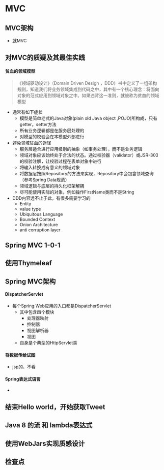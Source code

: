 # MVC

## MVC架构

- 就MVC

## 对MVC的质疑及其最佳实践

#### 贫血的领域模型

> 《领域驱动设计》（Domain Driven Design ，DDD）书中定义了一组架构规则，知道我们将业务领域集成到代码之中，其中有一个核心理念：将面向对象的范式应用到领域对象之中。如果违背这一准则，就被称为贫血的领域模型

- 通常有如下症状
  - 模型是简单老式的Java对象(plain old Java object ,POJO)所构成，只有getter，setter方法
  - 所有业务逻辑都是在服务层处理的
  - 对模型的校验会在本模型外部进行
- 避免领域贫血的途径
  - 服务层适合进行应用级别的抽象（如事务处理），而不是业务逻辑
  - 领域对象应该始终处于合法的状态。通过校验器（validator）或JSR-303的校验注解，让校验过程在表单对象中进行
  - 将输入转换成有意义的领域对象
  - 将数据层按照Repository的方法来实现，Repository中会包含领域查询（参考Spring Data规范）
  - 领域逻辑与底层的持久化框架解耦
  - 尽可能使用实际的对象，例如操作FirstName类而不是String
- DDD内容远不止于此，有很多需要学习的
  - Entity
  - value type
  - Ubiquitous Language
  - Bounded Context
  - Onion Architecture
  - anti corruption layer

## Spring MVC 1-0-1

## 使用Thymeleaf

## Spring MVC架构

#### DispatcherServlet

- 每个Spring Web应用的入口都是DispatcherServlet
  - 其中包含四个模块
    - 处理器映射
    - 控制器
    - 视图解析器
    - 视图
  - 自身是个典型的HttpServlet类

#### 将数据传给试图

- jsp的，不看

#### Spring表达式语言

- 

## 结束Hello world，开始获取Tweet

## Java 8 的流 和 lambda表达式

## 使用WebJars实现质感设计

## 检查点